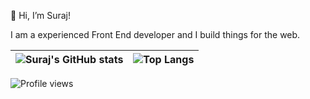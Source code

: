 👋 Hi, I’m Suraj!

I am a experienced Front End developer and I build things for the web.

| ![Suraj's GitHub stats](https://github-readme-stats-one-navy-70.vercel.app/api?username=surajverma&count_private=true&include_all_commits=true)  | ![Top Langs](https://github-readme-stats-one-navy-70.vercel.app/api/top-langs/?username=surajverma&layout=compact) |
| ------------- | ------------- |

![Profile views](https://komarev.com/ghpvc/?username=surajverma)
